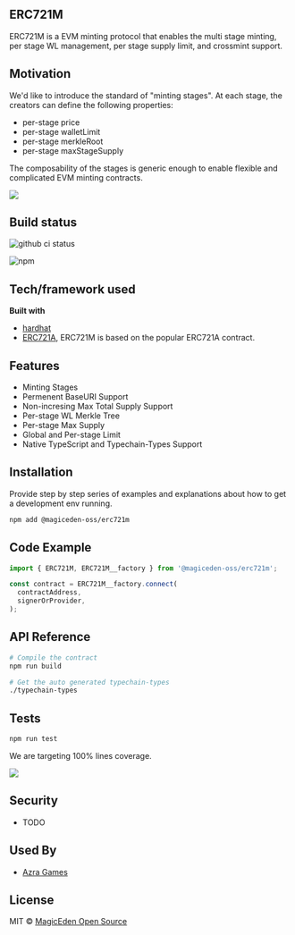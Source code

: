 ## ERC721M

ERC721M is a EVM minting protocol that enables the multi stage minting, per stage WL management, per stage supply limit, and crossmint support.

## Motivation

We'd like to introduce the standard of "minting stages". At each stage, the creators can define the following properties:

- per-stage price
- per-stage walletLimit
- per-stage merkleRoot
- per-stage maxStageSupply

The composability of the stages is generic enough to enable flexible and complicated EVM minting contracts.

![](https://bafkreidwnpgkavfiamg23b6l5ze3r5qjtrn3p5x3rhecunmhw2nhdrkxri.ipfs.nftstorage.link/)


## Build status
![github ci status](https://github.com/magiceden-oss/erc721m/actions/workflows/ci.yml/badge.svg?branch=main)

![npm](https://img.shields.io/npm/v/@magiceden-oss/erc721m?color=green)


## Tech/framework used

<b>Built with</b>
- [hardhat](https://hardhat.org)
- [ERC721A](https://github.com/chiru-labs/ERC721A), ERC721M is based on the popular ERC721A contract.

## Features

- Minting Stages
- Permenent BaseURI Support
- Non-incresing Max Total Supply Support
- Per-stage WL Merkle Tree
- Per-stage Max Supply
- Global and Per-stage Limit
- Native TypeScript and Typechain-Types Support

## Installation
Provide step by step series of examples and explanations about how to get a development env running.


```bash
npm add @magiceden-oss/erc721m
```

## Code Example

```typescript
import { ERC721M, ERC721M__factory } from '@magiceden-oss/erc721m';

const contract = ERC721M__factory.connect(
  contractAddress,
  signerOrProvider,
);
```

## API Reference

```bash
# Compile the contract
npm run build

# Get the auto generated typechain-types
./typechain-types
```

## Tests

```bash
npm run test
```

We are targeting 100% lines coverage.

![](https://bafkreic3dyzp5i2fi7co2fekkbgmyxgv342irjy5zfiuhvjqic6fuu53ju.ipfs.nftstorage.link/)

## Security
- TODO

## Used By

- [Azra Games](https://twitter.com/AzraGames)

## License

MIT © [MagicEden Open Source](https://github.com/magiceden-oss)
